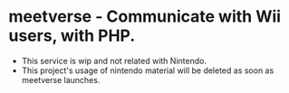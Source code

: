 # meetverse - Communicate with Wii users, with PHP.
 * This service is wip and not related with Nintendo.
 * This project's usage of nintendo material will be deleted as soon as meetverse launches.
